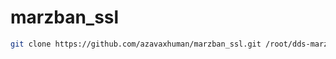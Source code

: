 # marzban_ssl


```sh
git clone https://github.com/azavaxhuman/marzban_ssl.git /root/dds-marzban-ssl && chmod +x /root/dds-marzban-ssl/main.sh && /root/dds-marzban-ssl/main.sh
```
<br>
